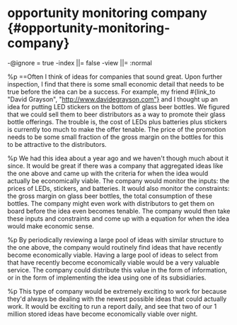# opportunity monitoring company {#opportunity-monitoring-company}
-@ignore = true
-index ||= false
-view  ||= :normal

%p
  ==Often I think of ideas for companies that sound great. Upon further inspection, I find that there is some small economic detail that needs to be true before the idea can be a success. For example, my friend #{link_to "David Grayson", "http://www.davidegrayson.com"} and I thought up an idea for putting LED stickers on the bottom of glass beer bottles. We figured that we could sell them to beer distributors as a way to promote their glass bottle offerings. The trouble is, the cost of LEDs plus batteries plus stickers is currently too much to make the offer tenable. The price of the promotion needs to be some small fraction of the gross margin on the bottles for this to be attractive to the distributors.

%p
  We had this idea about a year ago and we haven't though much about it since. It would be great if there was a company that aggregated ideas like the one above and came up with the criteria for when the idea would actually be economically viable. The company would monitor the inputs: the prices of LEDs, stickers, and batteries. It would also monitor the constraints: the gross margin on glass beer bottles, the total consumption of these bottles. The company might even work with distributors to get them on board before the idea even becomes tenable. The company would then take these inputs and constraints and come up with a equation for when the idea would make economic sense.

%p
  By periodically reviewing a large pool of ideas with similar structure to the one above, the company would routinely find ideas that have recently become economically viable. Having a large pool of ideas to select from that have recently become economically viable would be a very valuable service. The company could distribute this value in the form of information, or in the form of implementing the idea using one of its subsidiaries.

%p
  This type of company would be extremely exciting to work for because they'd always be dealing with the newest possible ideas that could actually work. It would be exciting to run a report daily, and see that two of our 1 million stored ideas have become economically viable over night.